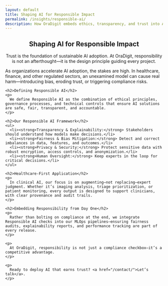 ```yaml
---
layout: default
title: Shaping AI for Responsible Impact
permalink: /insights/responsible-ai/
description: How OraDigit embeds ethics, transparency, and trust into AI solutions—Responsible AI in action.
---
```


<section class="hero light" aria-labelledby="responsible-ai-title">
  <div class="container" style="max-width: 850px; text-align: center;">
    <h1 id="responsible-ai-title">Shaping AI for Responsible Impact</h1>
    <p class="lead">
      Trust is the foundation of sustainable AI adoption. At OraDigit, responsibility is not an afterthought—it is the design principle guiding every project.
    </p>
  </div>
</section>

<section class="article-body">
  <div class="container" style="max-width: 850px;">
    <p>
      As organizations accelerate AI adoption, the stakes are high. In healthcare, finance, and other regulated sectors, an unexamined model can cause real harm—introducing bias, eroding trust, or triggering compliance risks.
    </p>

    <h2>Defining Responsible AI</h2>
    <p>
      We define Responsible AI as the combination of ethical principles, governance processes, and technical controls that ensure AI solutions are safe, fair, transparent, and accountable.
    </p>

    <h2>Our Responsible AI Framework</h2>
    <ul>
      <li><strong>Transparency & Explainability:</strong> Stakeholders should understand how models make decisions.</li>
      <li><strong>Fairness & Bias Mitigation:</strong> Detect and correct imbalances in data, features, and outcomes.</li>
      <li><strong>Privacy & Security:</strong> Protect sensitive data with robust encryption, access controls, and anonymization.</li>
      <li><strong>Human Oversight:</strong> Keep experts in the loop for critical decisions.</li>
    </ul>

    <h2>Healthcare-First Application</h2>
    <p>
      In clinical AI, our focus is on augmenting—not replacing—expert judgment. Whether it’s imaging analysis, triage prioritization, or patient monitoring, every output is designed to support clinicians, with clear provenance and audit trails.
    </p>

    <h2>Embedding Responsibility from Day One</h2>
    <p>
      Rather than bolting on compliance at the end, we integrate Responsible AI checks into our MLOps pipelines—ensuring fairness audits, explainability reports, and performance tracking are part of every release.
    </p>

    <p>
      At OraDigit, responsibility is not just a compliance checkbox—it’s a competitive advantage.
    </p>

    <p>
      Ready to deploy AI that earns trust? <a href="/contact/">Let’s talk</a>.
    </p>
  </div>
</section>
